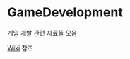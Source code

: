 # GameDevelopment
게임 개발 관련 자료들 모음

[Wiki](https://github.com/realityreflection/GameDevelopment/wiki) 참조
